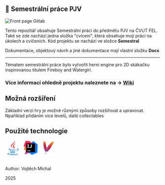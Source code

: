 ## 👾 Semestrální práce PJV

![Front page Gitlab](https://gitlab.fel.cvut.cz/B242_B0B36PJV/michavo5/-/raw/main/Semestral%20(PJV%20+%20TS1)/src/main/resources/images/Scenes/Gitlab_readme_image.png)

Tento repozitář obsahuje Semestrální práci do předmětu PJV na ČVUT FEL. Také se zde nachází jedna složka "cviceni", která obsahuje moji práci na úkolech a cvičeních. Kód projektu se nachází ve složce **Semestral**

Dokumentace, objektový návrh a jiné dokumentace mají vlastní složku **Docs**

---
Tématem semestrální práce bylo vytvořit herní engine pro 2D skákačku inspirovanou titulem Fireboy and Watergirl.

### Více informací ohledně projektu naleznete na -> [Wiki](https://gitlab.fel.cvut.cz/B242_B0B36PJV/michavo5/-/wikis/home)

## Možná rozšíření

Základní verzi hry je možné různými způsoby rozšiřovat a upravovat.
Npaříklad přidáním více levelů, další collectables


## Použité technologie
<div>
  <img src="https://raw.githubusercontent.com/devicons/devicon/master/icons/java/java-original.svg" title="Java" alt="Java_logo" width="50" height="50"/>&nbsp;
  <img src="https://raw.githubusercontent.com/devicons/devicon/master/icons/intellij/intellij-original.svg" title="IntelliJ" alt="IDEA_logo" width="50" height="50"/>&nbsp;
  <img src="https://raw.githubusercontent.com/devicons/devicon/master/icons/maven/maven-original.svg" title="Maven" alt="Maven_logo" width="50" height="50"/>&nbsp;
</div>
<br>

Author: Vojtěch Michal

2025


